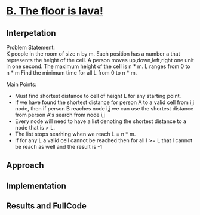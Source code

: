 # [B. The floor is lava!](https://codeforces.com/gym/104782/problem/B)

## Interpetation
Problem Statement: <br>
K people in the room of size n by m. Each position has a number a that represents the height of the cell. A person moves up,down,left,right one unit in one second. The maximum height of the cell is n * m. L ranges from 0 to n * m
Find the minimum time for all L from 0 to n * m.

Main Points:
- Must find shortest distance to cell of height L for any starting point. 
- If we have found the shortest distance for person A to a valid cell from i,j node, then if person B reaches node i,j we can use the shortest distance from person A's search from node i,j
- Every node will need to have a list denoting the shortest distance to a node that is > L.
- The list stops searhing when we reach L = n * m. 
- If for any L a valid cell cannot be reached then for all l >= L that l cannot be reach as well and the result is -1


## Approach


## Implementation


## Results and FullCode